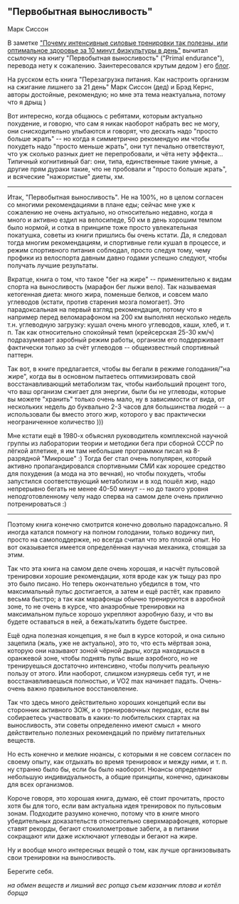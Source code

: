 ## "Первобытная выносливость"

Марк Сиссон

В заметке [&#34;Почему интенсивные силовые тренировки так полезны, или оптимальное здоровье за 10 минут физкультуры в день&#34;](https://zen.yandex.ru/media/yulyabogdanova/pochemu-intensivnye-silovye-trenirovki-tak-polezny-ili-optimalnoe-zdorove-za-10-minut-fizkultury-v-den-5cf4e92bf228d400afdca8c5) вычитал ссылочку на книгу "Первобытная выносливость" ("Primal endurance"), перевода нету к сожалению. Заинтересовался крутым дедом ) его [блог](https://www.marksdailyapple.com/).

На русском есть книга "Перезагрузка питания. Как настроить организм на сжигание лишнего за 21 день" Марк Сиссон (дед) и Брэд Кернс, авторы достойные, рекомендую; но мне эта тема неактуальна, потому что я дрыщ )

Вот интересно, когда общаюсь с ребятами, которым актуально похудение, и говорю, что сам я никак наоборот набрать вес не могу, они снисходительно улыбаются и говорят, что дескать надо "просто больше жрать" -- но когда я симметрично рекомендую им чтобы похудеть надо "просто меньше жрать", они тут печально ответствуют, что уж сколько разных диет не перепробовали, и чёта нету эффекта... Типичный когнитивный баг: они, типа, единственные такие умные, а другие прям дураки такие, что не пробовали и "просто больше жрать", и всяческие "нажористые" диеты, хм.

---

Итак, "Первобытная выносливость". Не на 100%, но в целом согласен со многими рекомендациями в плане еды; сейчас мне уже к сожалению не очень актуально, но относительно недавно, когда я много и активно ездил на велосипеде, 50 км в день хорошим темпом было нормой, и сотка в принципе тоже просто увлекательная покатушка, советы из книги пришлись бы очень кстати. Да, я следовал тогда многим рекомендациям, и спортивные гели кушал в процессе, и режим спортивного питания соблюдал, просто следуя тому, чему профики из велоспорта давным давно годами успешно следуют, чтобы получать лучшие результаты.

Вкратце, книга о том, что такое "бег на жире" -- применительно к видам спорта на выносливость (марафон бег лыжи вело). Так называемая кетогенная диета: много жира, поменьше белков, и совсем мало углеводов (кстати, против старения мозга помогает). Это парадоксальная на первый взгляд рекомендация, потому что я например перед веломарафоном на 200 км выполнял несколько недель т.н. углеводную загрузку: кушал очень много углеводов, каши, хлеб, и т. п. Так как относительно спокойный темп (крейсерская 25-30 км/ч) подразумевает аэробный режим работы, организм его поддерживает фактически только за счёт углеводов -- общеизвестный спортивный паттерн.

Так вот, в книге предлагается, чтобы вы бегали в режиме голодания/"на жире", когда вы в основном пытаетесь оптимизировать свой восстанавливающий метаболизм так, чтобы наибольший процент того, что ваш организм сжигает для энергии, были бы не углеводы, которые вы можете "хранить" только очень мало, ну в зависимости от вида, от нескольких недель до буквально 2-3 часов для большинства людей -- а использовали бы вместо этого жир, которого у вас практически неограниченное количество )))

Мне кстати ещё в 1980-х объяснял руководитель комплексной научной группы из лаборатории теории и методики бега при сборной СССР по лёгкой атлетике, я им там небольшие программки писал на 8-разрядной "Микроше" :) Тогда бег стал очень популярен, который активно пропагандировался спортивными СМИ как хорошее средство для похудения (а мода на это вечная), но чтобы похудеть, чтобы запустился соответствующий метаболизм и в ход пошёл жир, надо непрерывно бегать не менее 40-50 минут -- но до такого уровня неподготовленному челу надо сперва на самом деле очень прилично потренироваться :)

---

Поэтому книга конечно смотрится конечно довольно парадоксально. Я иногда катался помногу на полном голодании, только водичку пил, просто на самоподдержке, но всегда считал что это плохой опыт. Но вот оказывается имеется определённая научная механика, стоящая за этим.

Так что эта книга на самом деле очень хорошая, и насчёт пульсовой тренировки хорошие рекомендации, хотя вроде как уж тыщу раз про это было писано. Но теперь окончательно убедился в том, что максимальный пульс достигается, а затем и ещё растёт, как правило весьма быстро; а так как марафонцы обычно тренируются в аэробной зоне, то не очень в курсе, что анаэробные тренировки на максимальном пульсе хорошо укрепляют аэробную базу, и что вы будете оставаться в ней, а бежать/катить будете быстрее.

Ещё одна полезная концепция, я не был в курсе которой, и она сильно зацепила (жаль, уже не актуально), это то, что есть мёртвая зона, которую они называют зоной чёрной дыры, когда находишься в оранжевой зоне, чтобы поднять пульс выше аэробного, но не тренируешься достаточно интенсивно, чтобы получить реальную пользу от этого. Или наоборот, слишком изнуряешь себя тут, и не восстанавливаешься полностью, и VO2 max начинает падать. Очень-очень важно правильное восстановление.

Так что здесь много действительно хороших концепций если вы сторонник активного ЗОЖ, и о тренировочных периодах, если вы собираетесь участвовать в каких-то любительских стартах на выносливость, эти советы определенно имеют смысл + много действительно полезных рекомендаций по приёму питательных веществ.

Но есть конечно и мелкие нюансы, с которыми я не совсем согласен по своему опыту, как отдыхать во время тренировок и между ними, и т. п. ну странно было бы, если бы было наоборот. Нюансы определяют небольшую индивидуальность, а общие принципы, конечно, одинаковы для всех организмов.

Короче говоря, это хорошая книга, думаю, её стоит прочитать, просто хотя бы для того, если вам актуальна идея тренировок по пульсовым зонам. Подходите разумно конечно, потому что в книге много убедительных доказательств относительно сверхмарафонцев, которые ставят рекорды, бегают стокилометровые забеги, а в питании сокращают или даже исключают углеводы и бегают на жире.

Ну и вообще много интересных вещей о том, как лучше организовывать свои тренировки на выносливость.

Берегите себя.

*на обмен веществ и
лишний вес ропща
съем казанчик плова
и котёл борща*
